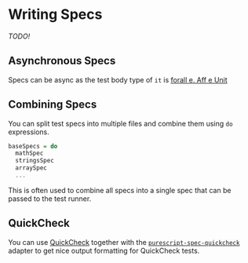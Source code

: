 # Writing Specs

*TODO!*

## Asynchronous Specs

Specs can be async as the test body type of `it` is
[forall e. Aff e Unit](https://github.com/slamdata/purescript-aff)


## Combining Specs

You can split test specs into multiple files and combine
them using `do` expressions.

```purescript
baseSpecs = do
  mathSpec
  stringsSpec
  arraySpec
  ...
```

This is often used to combine all specs into a single spec that can be passed
to the test runner.

## QuickCheck

You can use [QuickCheck](https://github.com/purescript/purescript-quickcheck)
together with the [`purescript-spec-quickcheck`](https://github.com/owickstrom/purescript-spec-quickcheck)
adapter to get nice output formatting for QuickCheck tests.
